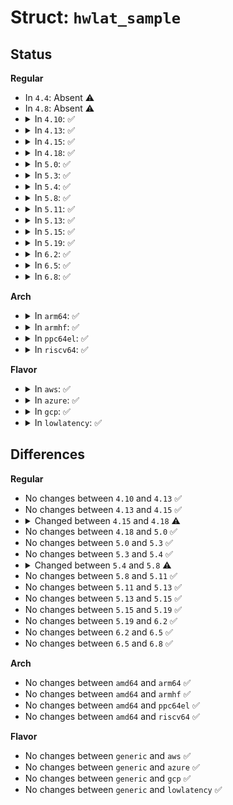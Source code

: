 # Struct: <code>hwlat_sample</code>

## Status
<b>Regular</b>
<ul>
<li>
In <code>4.4</code>: Absent ⚠️
</li>
<li>
In <code>4.8</code>: Absent ⚠️
</li>
<li>
<details>
<summary>In <code>4.10</code>: ✅</summary>

```c
struct hwlat_sample {
    u64 seqnum;
    u64 duration;
    u64 outer_duration;
    u64 nmi_total_ts;
    struct timespec timestamp;
    int nmi_count;
};
```
</details>
</li>
<li>
<details>
<summary>In <code>4.13</code>: ✅</summary>

```c
struct hwlat_sample {
    u64 seqnum;
    u64 duration;
    u64 outer_duration;
    u64 nmi_total_ts;
    struct timespec timestamp;
    int nmi_count;
};
```
</details>
</li>
<li>
<details>
<summary>In <code>4.15</code>: ✅</summary>

```c
struct hwlat_sample {
    u64 seqnum;
    u64 duration;
    u64 outer_duration;
    u64 nmi_total_ts;
    struct timespec timestamp;
    int nmi_count;
};
```
</details>
</li>
<li>
<details>
<summary>In <code>4.18</code>: ✅</summary>

```c
struct hwlat_sample {
    u64 seqnum;
    u64 duration;
    u64 outer_duration;
    u64 nmi_total_ts;
    struct timespec64 timestamp;
    int nmi_count;
};
```
</details>
</li>
<li>
<details>
<summary>In <code>5.0</code>: ✅</summary>

```c
struct hwlat_sample {
    u64 seqnum;
    u64 duration;
    u64 outer_duration;
    u64 nmi_total_ts;
    struct timespec64 timestamp;
    int nmi_count;
};
```
</details>
</li>
<li>
<details>
<summary>In <code>5.3</code>: ✅</summary>

```c
struct hwlat_sample {
    u64 seqnum;
    u64 duration;
    u64 outer_duration;
    u64 nmi_total_ts;
    struct timespec64 timestamp;
    int nmi_count;
};
```
</details>
</li>
<li>
<details>
<summary>In <code>5.4</code>: ✅</summary>

```c
struct hwlat_sample {
    u64 seqnum;
    u64 duration;
    u64 outer_duration;
    u64 nmi_total_ts;
    struct timespec64 timestamp;
    int nmi_count;
};
```
</details>
</li>
<li>
<details>
<summary>In <code>5.8</code>: ✅</summary>

```c
struct hwlat_sample {
    u64 seqnum;
    u64 duration;
    u64 outer_duration;
    u64 nmi_total_ts;
    struct timespec64 timestamp;
    int nmi_count;
    int count;
};
```
</details>
</li>
<li>
<details>
<summary>In <code>5.11</code>: ✅</summary>

```c
struct hwlat_sample {
    u64 seqnum;
    u64 duration;
    u64 outer_duration;
    u64 nmi_total_ts;
    struct timespec64 timestamp;
    int nmi_count;
    int count;
};
```
</details>
</li>
<li>
<details>
<summary>In <code>5.13</code>: ✅</summary>

```c
struct hwlat_sample {
    u64 seqnum;
    u64 duration;
    u64 outer_duration;
    u64 nmi_total_ts;
    struct timespec64 timestamp;
    int nmi_count;
    int count;
};
```
</details>
</li>
<li>
<details>
<summary>In <code>5.15</code>: ✅</summary>

```c
struct hwlat_sample {
    u64 seqnum;
    u64 duration;
    u64 outer_duration;
    u64 nmi_total_ts;
    struct timespec64 timestamp;
    int nmi_count;
    int count;
};
```
</details>
</li>
<li>
<details>
<summary>In <code>5.19</code>: ✅</summary>

```c
struct hwlat_sample {
    u64 seqnum;
    u64 duration;
    u64 outer_duration;
    u64 nmi_total_ts;
    struct timespec64 timestamp;
    int nmi_count;
    int count;
};
```
</details>
</li>
<li>
<details>
<summary>In <code>6.2</code>: ✅</summary>

```c
struct hwlat_sample {
    u64 seqnum;
    u64 duration;
    u64 outer_duration;
    u64 nmi_total_ts;
    struct timespec64 timestamp;
    int nmi_count;
    int count;
};
```
</details>
</li>
<li>
<details>
<summary>In <code>6.5</code>: ✅</summary>

```c
struct hwlat_sample {
    u64 seqnum;
    u64 duration;
    u64 outer_duration;
    u64 nmi_total_ts;
    struct timespec64 timestamp;
    int nmi_count;
    int count;
};
```
</details>
</li>
<li>
<details>
<summary>In <code>6.8</code>: ✅</summary>

```c
struct hwlat_sample {
    u64 seqnum;
    u64 duration;
    u64 outer_duration;
    u64 nmi_total_ts;
    struct timespec64 timestamp;
    int nmi_count;
    int count;
};
```
</details>
</li>
</ul>
<b>Arch</b>
<ul>
<li>
<details>
<summary>In <code>arm64</code>: ✅</summary>

```c
struct hwlat_sample {
    u64 seqnum;
    u64 duration;
    u64 outer_duration;
    u64 nmi_total_ts;
    struct timespec64 timestamp;
    int nmi_count;
};
```
</details>
</li>
<li>
<details>
<summary>In <code>armhf</code>: ✅</summary>

```c
struct hwlat_sample {
    u64 seqnum;
    u64 duration;
    u64 outer_duration;
    u64 nmi_total_ts;
    struct timespec64 timestamp;
    int nmi_count;
};
```
</details>
</li>
<li>
<details>
<summary>In <code>ppc64el</code>: ✅</summary>

```c
struct hwlat_sample {
    u64 seqnum;
    u64 duration;
    u64 outer_duration;
    u64 nmi_total_ts;
    struct timespec64 timestamp;
    int nmi_count;
};
```
</details>
</li>
<li>
<details>
<summary>In <code>riscv64</code>: ✅</summary>

```c
struct hwlat_sample {
    u64 seqnum;
    u64 duration;
    u64 outer_duration;
    u64 nmi_total_ts;
    struct timespec64 timestamp;
    int nmi_count;
};
```
</details>
</li>
</ul>
<b>Flavor</b>
<ul>
<li>
<details>
<summary>In <code>aws</code>: ✅</summary>

```c
struct hwlat_sample {
    u64 seqnum;
    u64 duration;
    u64 outer_duration;
    u64 nmi_total_ts;
    struct timespec64 timestamp;
    int nmi_count;
};
```
</details>
</li>
<li>
<details>
<summary>In <code>azure</code>: ✅</summary>

```c
struct hwlat_sample {
    u64 seqnum;
    u64 duration;
    u64 outer_duration;
    u64 nmi_total_ts;
    struct timespec64 timestamp;
    int nmi_count;
};
```
</details>
</li>
<li>
<details>
<summary>In <code>gcp</code>: ✅</summary>

```c
struct hwlat_sample {
    u64 seqnum;
    u64 duration;
    u64 outer_duration;
    u64 nmi_total_ts;
    struct timespec64 timestamp;
    int nmi_count;
};
```
</details>
</li>
<li>
<details>
<summary>In <code>lowlatency</code>: ✅</summary>

```c
struct hwlat_sample {
    u64 seqnum;
    u64 duration;
    u64 outer_duration;
    u64 nmi_total_ts;
    struct timespec64 timestamp;
    int nmi_count;
};
```
</details>
</li>
</ul>

## Differences
<b>Regular</b>
<ul>
<li>
No changes between <code>4.10</code> and <code>4.13</code> ✅
</li>
<li>
No changes between <code>4.13</code> and <code>4.15</code> ✅
</li>
<li>
<details>
<summary>Changed between <code>4.15</code> and <code>4.18</code> ⚠️</summary>
<ul>
<li>
<b>Field type changed. </b>
<code>struct timespec timestamp</code> ➡️ <code>struct timespec64 timestamp</code>
</li>
</ul>
</details>
</li>
<li>
No changes between <code>4.18</code> and <code>5.0</code> ✅
</li>
<li>
No changes between <code>5.0</code> and <code>5.3</code> ✅
</li>
<li>
No changes between <code>5.3</code> and <code>5.4</code> ✅
</li>
<li>
<details>
<summary>Changed between <code>5.4</code> and <code>5.8</code> ⚠️</summary>
<ul>
<li>
<b>Field added. </b>
<code>int count</code>
</li>
</ul>
</details>
</li>
<li>
No changes between <code>5.8</code> and <code>5.11</code> ✅
</li>
<li>
No changes between <code>5.11</code> and <code>5.13</code> ✅
</li>
<li>
No changes between <code>5.13</code> and <code>5.15</code> ✅
</li>
<li>
No changes between <code>5.15</code> and <code>5.19</code> ✅
</li>
<li>
No changes between <code>5.19</code> and <code>6.2</code> ✅
</li>
<li>
No changes between <code>6.2</code> and <code>6.5</code> ✅
</li>
<li>
No changes between <code>6.5</code> and <code>6.8</code> ✅
</li>
</ul>
<b>Arch</b>
<ul>
<li>
No changes between <code>amd64</code> and <code>arm64</code> ✅
</li>
<li>
No changes between <code>amd64</code> and <code>armhf</code> ✅
</li>
<li>
No changes between <code>amd64</code> and <code>ppc64el</code> ✅
</li>
<li>
No changes between <code>amd64</code> and <code>riscv64</code> ✅
</li>
</ul>
<b>Flavor</b>
<ul>
<li>
No changes between <code>generic</code> and <code>aws</code> ✅
</li>
<li>
No changes between <code>generic</code> and <code>azure</code> ✅
</li>
<li>
No changes between <code>generic</code> and <code>gcp</code> ✅
</li>
<li>
No changes between <code>generic</code> and <code>lowlatency</code> ✅
</li>
</ul>
